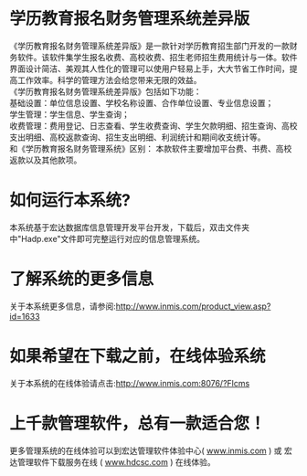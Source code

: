 # 学历教育报名财务管理系统差异版

《学历教育报名财务管理系统差异版》是一款针对学历教育招生部门开发的一款财务软件。该软件集学生报名收费、高校收费、招生老师招生费用统计与一体。软件界面设计简洁、美观其人性化的管理可以使用户轻易上手，大大节省工作时间，提高工作效率。科学的管理方法会给您带来无限的效益。   
《学历教育报名财务管理系统差异版》包括如下功能：  
基础设置：单位信息设置、学校名称设置、合作单位设置、专业信息设置；  
学生管理：学生信息、学生查询；  
收费管理：费用登记、日志查看、学生收费查询、学生欠款明细、招生查询、高校支出明细、高校返款查询、招生支出明细、利润统计和期间收支统计等。   
和《学历教育报名财务管理系统》区别：  本款软件主要增加平台费、书费、高校返款以及其他款项。 

# 如何运行本系统?

本系统基于宏达数据库信息管理开发平台开发，下载后，双击文件夹中"Hadp.exe"文件即可完整运行对应的信息管理系统。

# 了解系统的更多信息

关于本系统更多信息，请参阅:http://www.inmis.com/product_view.asp?id=1633

# 如果希望在下载之前，在线体验系统

关于本系统的在线体验请点击:http://www.inmis.com:8076/?Flcms

# 上千款管理软件，总有一款适合您！

更多管理系统的在线体验可以到宏达管理软件体验中心( www.inmis.com ) 或 宏达管理软件下载服务在线 ( www.hdcsc.com ) 在线体验。

